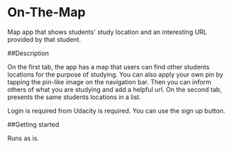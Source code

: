 # On-The-Map
Map app that shows students' study location and an interesting URL provided by that student.

##Description

On the first tab, the app has a map that users can find other students locations for the purpose of studying. 
You can also apply your own pin by tapping the pin-like image on the navigation bar.
Then you can inform others of what you are studying and add a helpful url.
On the second tab, presents the same students locations in a list.

Login is required from Udacity is required. You can use the sign up button.

##Getting started

Runs as is.
